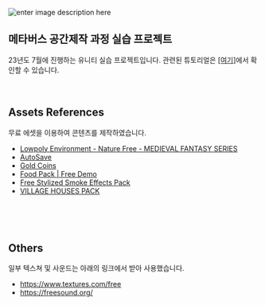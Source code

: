 

![enter image description here](https://drive.google.com/uc?export=view&id=1pfmuXfWH9hGsTkg6VvZb6vcg1UzaNSPc)

## 메타버스 공간제작 과정 실습 프로젝트
23년도 7월에 진행하는 유니티 실습 프로젝트입니다.
관련된 튜토리얼은 [\[여기\]](https://bonnate.tistory.com/category/unity%20lecture/%2723%20%EC%97%AC%EB%A6%84%ED%95%99%EA%B8%B0%207%EC%9B%94)에서 확인할 수 있습니다.
</br>
</br>
</br>

## Assets References
무료 에셋을 이용하여 콘텐츠를 제작하였습니다.
 - [Lowpoly Environment - Nature Free - MEDIEVAL FANTASY SERIES](https://assetstore.unity.com/packages/3d/environments/lowpoly-environment-nature-free-medieval-fantasy-series-187052)
 - [AutoSave](https://assetstore.unity.com/packages/tools/utilities/autosave-43605)
 - [Gold Coins](https://assetstore.unity.com/packages/3d/props/gold-coins-1810)
 - [Food Pack | Free Demo](https://assetstore.unity.com/packages/3d/props/food/food-pack-free-demo-225294)
 - [Free Stylized Smoke Effects Pack](https://assetstore.unity.com/packages/vfx/particles/fire-explosions/free-stylized-smoke-effects-pack-226406)
 - [VILLAGE HOUSES PACK](https://assetstore.unity.com/packages/3d/characters/village-houses-pack-63695)
</br>
</br>
</br>

## Others
일부 텍스쳐 및 사운드는 아래의 링크에서 받아 사용했습니다.
 - https://www.textures.com/free
 - https://freesound.org/
